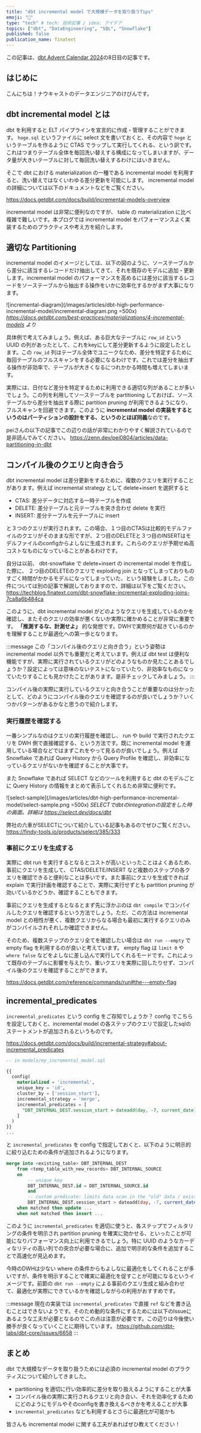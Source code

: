 ```yaml
---
title: "dbt incremental model で大規模データを取り扱うTips"
emoji: "🐘"
type: "tech" # tech: 技術記事 / idea: アイデア
topics: ["dbt", "DataEngineering", "SQL", "Snowflake"]
published: false
publication_name: finatext
---
```


この記事は、[dbt Advent Calendar 2024]( https://qiita.com/advent-calendar/2024/dbt )の8日目の記事です。

## はじめに

こんにちは！ナウキャストのデータエンジニアのけびんです。


## dbt incremental model とは

dbt を利用すると ELT パイプラインを宣言的に作成・管理することができます。 `hoge.sql` というファイルに select 文を書いておくと、その内容で `hoge` というテーブルを作るように CTAS でラップして実行してくれる、という訳です。これはつまりテーブル全体を毎回洗い替えする構成になってしまいますが、データ量が大きいテーブルに対して毎回洗い替えするわけにはいきません。

そこで dbt における materialization の一種である incremental model を利用すると、洗い替えではなくいわゆる差分更新を可能にします。  incremental model の詳細については以下のドキュメントなどをご覧ください。

https://docs.getdbt.com/docs/build/incremental-models-overview

incremental model は非常に便利なのですが、 table の materialization に比べ複雑で難しいです。本ブログでは incremental model をパフォーマンスよく実装するためのプラクティスや考え方を紹介します。


## 適切な Partitioning

incremental model のイメージとしては、以下の図のように、ソーステーブルから差分に該当するレコードだけ抽出してきて、それを既存のモデルに追加・更新します。incremental model のパフォーマンスを高めるには差分に該当するレコードをソーステーブルから抽出する操作をいかに効率化するかがまず大事になります。

![incremental-diagram](/images/articles/dbt-high-performance-incremental-model/incremental-diagram.png =500x)
*https://docs.getdbt.com/best-practices/materializations/4-incremental-models より*

具体例で考えてみましょう。例えば、ある巨大なテーブルに `row_id` という UUID の列があったとして、これをkeyにして差分更新するように設定したとします。この `row_id` 列はテーブル全体でユニークなため、差分を特定するために毎回テーブルのフルスキャンをする必要になるわけです。これでは差分を抽出する操作が非効率で、テーブルが大きくなるにつれかかる時間も増えてしまいます。

実際には、日付など差分を特定するために利用できる適切な列があることが多いでしょう。この列を利用してソーステーブルを partitioning しておけば、ソーステーブルから差分を抽出する際に partition pruning が利用できるようになり、フルスキャンを回避できます。このように **incremental model の実装をするというのはパーティションの設計をする、というのとほぼ同義**なのです。

peiさんの以下の記事でこの辺りの話が非常にわかりやすく解説されているので是非読んでみてください。
https://zenn.dev/pei0804/articles/data-partitioning-in-dbt


## コンパイル後のクエリと向き合う

dbt incremental model は差分更新をするために、複数のクエリを実行することがあります。例えば incremental strategy として delete+insert を選択すると
* CTAS: 差分データに対応する一時テーブルを作成
* DELETE: 差分テーブルと元テーブルを突き合わせ delete を実行
* INSERT: 差分テーブルを元テーブルに insert

と３つのクエリが実行されます。この場合、１つ目のCTASは比較的モデルファイルのクエリがそのままな形ですが、２つ目のDELETEと３つ目のINSERTはモデルファイルのconfigからよしなに生成されます。これらのクエリが予期せぬ高コストなものになっていることがあるわけです。

自分は以前、 dbt-snowflake で delete+insert の incremental model を作成した際に、 ２つ目のDELETEのクエリで exploding join となってしまっておりものすごく時間がかかるモデルになってしまっていた、という経験をしました。この件については別の記事で解説しておりますので、詳細は以下をご覧ください。
https://techblog.finatext.com/dbt-snowflake-incremental-exploding-joins-7ca8a6b484ca

このように、dbt incremental model がどのようなクエリを生成しているのかを確認し、またそのクエリの効率が悪くないか実際に確かめることが非常に重要です。 **「推測するな、計測せよ」** 的な発想です。DWHで実際何が起きているのかを理解することが最適化への第一歩となります。

:::message
この「コンパイル後のクエリと向き合う」という姿勢は incremental model 以外でも重要だと考えています。例えば dbt test は便利な機能ですが、実際に実行されているクエリがどのようなものか見たことあるでしょうか？設定によっては意味のないテストになっていたり、非効率なものになっていたりすることも見かけたことがあります。是非チェックしてみましょう。
:::

コンパイル後の実際に実行しているクエリと向き合うことが重要なのは分かったとして、どのようにコンパイル後のクエリを確認するのが良いでしょうか？いくつかパターンがあるかなと思うので紹介します。


### 実行履歴を確認する

一番シンプルなのはクエリの実行履歴を確認し、 run や build で実行されたクエリを DWH 側で直接確認する、という方法です。既に incremental model を運用している場合などではまずこれをやって見るのが良いでしょう。例えば Snowflake であれば Query History から Query Profile を確認し、非効率になっているクエリがないかを確認することが大事です。

また Snowflake であれば SELECT などのツールを利用すると dbt のモデルごとに Query History の情報をまとめて表示してくれるため非常に便利です。

![select-sample](/images/articles/dbt-high-performance-incremental-model/select-sample.png =500x)
*SELECTでdbtのintegrationの設定をした時の画面。詳細は https://select.dev/docs/dbt*

弊社の六車がSELECTについて紹介している記事もあるのでぜひご覧ください。
https://findy-tools.io/products/select/385/333


### 事前にクエリを生成する

実際に dbt run を実行するとなるとコストが高いといったことはよくあるため、事前にクエリを生成して、 CTAS/DELETE/INSERT など複数のステップの各クエリを確認できると便利なことは多いです。また事前にクエリを生成できれば explain で実行計画を確認することで、実際に実行せずとも partition pruning が効いているかどうか、確認することもできます。

事前にクエリを生成するとなるとまず先に浮かぶのは `dbt compile` でコンパイルしたクエリを確認するという方法でしょう。ただ、この方法は incremental model との相性が悪く、複数クエリからなる場合も最初に実行するクエリのみがコンパイルされそれしか確認できません。

そのため、複数ステップのクエリ全てを確認したい場合は `dbt run --empty` で empty flag を利用するのが良いと考えています。 empty flag は `limit 0` や `where false` などをよしなに差し込んで実行してくれるモードです。これによって既存のテーブルに影響を与えたり、重いクエリを実際に回したりせず、コンパイル後のクエリを確認することができます。

https://docs.getdbt.com/reference/commands/run#the---empty-flag


## incremental_predicates

`incremental_predicates` という config をご存知でしょうか？ config でこちらを設定しておくと、incremental model の各ステップのクエリで設定したsqlのステートメントが追加されるというものです。

https://docs.getdbt.com/docs/build/incremental-strategy#about-incremental_predicates

```sql
-- in models/my_incremental_model.sql

{{
  config(
    materialized = 'incremental',
    unique_key = 'id',
    cluster_by = ['session_start'],  
    incremental_strategy = 'merge',
    incremental_predicates = [
      "DBT_INTERNAL_DEST.session_start > dateadd(day, -7, current_date)"
    ]
  )
}}
...
```
と `incremental_predicates` を config で指定しておくと、以下のように明示的に絞り込むための条件が追加されるようになります。
```sql
merge into <existing_table> DBT_INTERNAL_DEST
    from <temp_table_with_new_records> DBT_INTERNAL_SOURCE
    on
        -- unique key
        DBT_INTERNAL_DEST.id = DBT_INTERNAL_SOURCE.id
        and
        -- custom predicate: limits data scan in the "old" data / existing table
        DBT_INTERNAL_DEST.session_start > dateadd(day, -7, current_date)
    when matched then update ...
    when not matched then insert ...
```

このように `incremental_predicates` を適切に使うと、各ステップでフィルタリングの条件を明示され partition pruning を確実に効かせる、といったことが可能になりパフォーマンス向上に利用できるでしょう。特に UUID のようなカーディなリティの高い列での突合が必要な場合に、追加で明示的な条件を追加することで高速化が見込めます。

今時のDWHは少ない where の条件からもよしなに最適化をしてくれることが多いですが、条件を明示することで確実に最適化を促すことが可能になるというイメージです。前節の `dbt run --empty` による事前のクエリ生成と組み合わせて、最適化が実際にできているかを確認しながらの利用がおすすめです。

:::message
現在の実装では `incremental_predicates` で直接 `ref` などを書き込むことはできないようです。そのため動的な条件にするためには以下のIssueにあるような工夫が必要となるのでこの点は注意が必要です。この辺りは今後使い勝手が良くなっていくことに期待しています。
https://github.com/dbt-labs/dbt-core/issues/6658
:::



## まとめ

dbt で大規模なデータを取り扱うためには必須の incremental model のプラクティスについて紹介してきました。

* partitioning を適切に行い効率的に差分を取り扱えるようにすることが大事
* コンパイル後の実際に実行されるクエリと向き合い、それを効率化するためにどのようにモデルやそのconfigを書き換えるべきかを考えることが大事
* `incremental_predicates` なども利用するとさらに最適化が可能かも

皆さんも incremental model に関する工夫があればぜひ教えてください！

